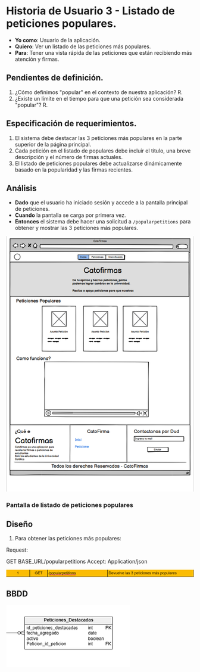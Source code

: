 # Historia de Usuario 3 - Listado de peticiones populares.

- **Yo como**: Usuario de la aplicación.
- **Quiero**: Ver un listado de las peticiones más populares.
- **Para**: Tener una vista rápida de las peticiones que están recibiendo más atención y firmas.

## Pendientes de definición.

1. ¿Cómo definimos "popular" en el contexto de nuestra aplicación?
   R.
2. ¿Existe un límite en el tiempo para que una petición sea considerada "popular"?
   R.

## Especificación de requerimientos.

1. El sistema debe destacar las 3 peticiones más populares en la parte superior de la página principal.
2. Cada petición en el listado de populares debe incluir el título, una breve descripción y el número de firmas actuales.
3. El listado de peticiones populares debe actualizarse dinámicamente basado en la popularidad y las firmas recientes.

## Análisis

- **Dado** que el usuario ha iniciado sesión y accede a la pantalla principal de peticiones.
- **Cuando** la pantalla se carga por primera vez.
- **Entonces** el sistema debe hacer una solicitud a `/popularpetitions` para obtener y mostrar las 3 peticiones más populares.

![Alt text](/historias/pantallas/home_page.png)

### Pantalla de listado de peticiones populares

## Diseño

1. Para obtener las peticiones más populares:

Request:

GET BASE_URL/popularpetitions
Accept: Application/json

![Alt text](/historias/pantallas/API_1_popular_petitions.png)

## BBDD

![Alt text](/historias/pantallas/bbdd_peticiones_destacadas.png)
